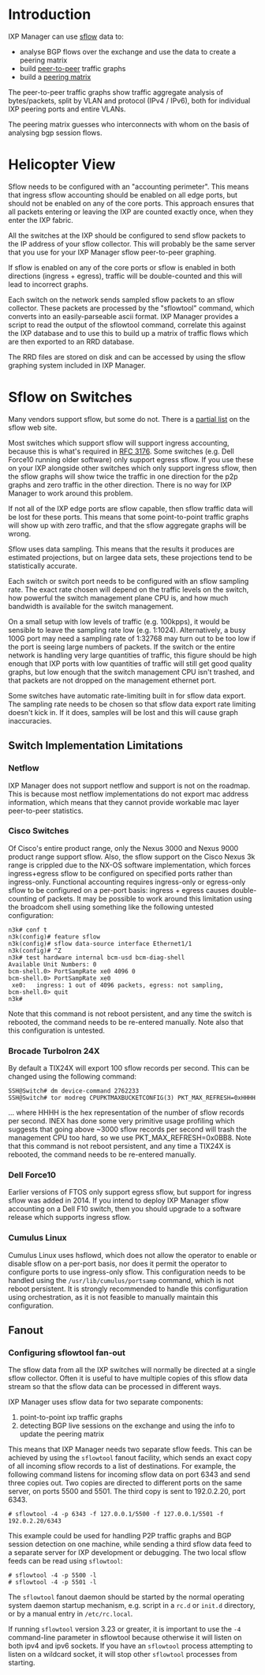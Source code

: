 # Introduction

IXP Manager can use [sflow](http://www.sflow.org/) data to:

- analyse BGP flows over the exchange and use the data to create a peering matrix
- build [peer-to-peer](sflow-p2p.md) traffic graphs
- build a [peering matrix](../features/peering-matrix.md)

The peer-to-peer traffic graphs show traffic aggregate analysis of bytes/packets, split by VLAN and protocol (IPv4 / IPv6), both for individual IXP peering ports and entire VLANs.

The peering matrix guesses who interconnects with whom on the basis of analysing bgp session flows.

# Helicopter View

Sflow needs to be configured with an "accounting perimeter".  This means that ingress sflow accounting should be enabled on all edge ports, but should not be enabled on any of the core ports.  This approach ensures that all packets entering or leaving the IXP are counted exactly once, when they enter the IXP fabric.

All the switches at the IXP should be configured to send sflow packets to the IP address of your sflow collector.  This will probably be the same server that you use for your IXP Manager sflow peer-to-peer graphing.

If sflow is enabled on any of the core ports or sflow is enabled in both directions (ingress + egress), traffic will be double-counted and this will lead to incorrect graphs.

Each switch on the network sends sampled sflow packets to an sflow collector.  These packets are processed by the "sflowtool" command, which converts into an easily-parseable ascii format.  IXP Manager provides a script to read the output of the sflowtool command, correlate this against the IXP database and to use this to build up a matrix of traffic flows which are then exported to an RRD database.

The RRD files are stored on disk and can be accessed by using the sflow graphing system included in IXP Manager.

# Sflow on Switches

Many vendors support sflow, but some do not.  There is a [partial list](http://www.sflow.org/products/network.php) on the sflow web site.

Most switches which support sflow will support ingress accounting, because this is what's required in [RFC 3176](http://www.ietf.org/rfc/rfc3176). Some switches (e.g. Dell Force10 running older software) only support egress sflow.  If you use these on your IXP alongside other switches which only support ingress sflow, then the sflow graphs will show twice the traffic in one direction for the p2p graphs and zero traffic in the other direction.  There is no way for IXP Manager to work around this problem.

If not all of the IXP edge ports are sflow capable, then sflow traffic data will be lost for these ports.  This means that some point-to-point traffic graphs will show up with zero traffic, and that the sflow aggregate graphs will be wrong.

Sflow uses data sampling.  This means that the results it produces are estimated projections, but on largee data sets, these projections tend to be statistically accurate.

Each switch or switch port needs to be configured with an sflow sampling rate. The exact rate chosen will depend on the traffic levels on the switch, how powerful the switch management plane CPU is, and how much bandwidth is available for the switch management.

On a small setup with low levels of traffic (e.g. 100kpps), it would be sensible to leave the sampling rate low (e.g. 1:1024). Alternatively, a busy 100G port may need a sampling rate of  1:32768 may turn out to be too low if the port is seeing large numbers of packets.  If the switch or the entire network is handling very large quantities of traffic, this figure should be high enough that IXP ports with low quantities of traffic will still get good quality graphs, but low enough that the switch management CPU isn't trashed, and that packets are not dropped on the management ethernet port.

Some switches have automatic rate-limiting built in for sflow data export.  The sampling rate needs to be chosen so that sflow data export rate limiting doesn't kick in.  If it does, samples will be lost and this will cause graph inaccuracies.

## Switch Implementation Limitations

### Netflow

IXP Manager does not support netflow and support is not on the roadmap. This is because most netflow implementations do not export mac address information, which means that they cannot provide workable mac layer peer-to-peer statistics.

### Cisco Switches

Of Cisco's entire product range, only the Nexus 3000 and Nexus 9000 product range support sflow. Also, the sflow support on the Cisco Nexus 3k range is crippled due to the NX-OS software implementation, which forces ingress+egress sflow to be configured on specified ports rather than ingress-only.  Functional accounting requires ingress-only or egress-only sflow to be configured on a per-port basis: ingress + egress causes double-counting of packets.  It may be possible to work around this limitation using the broadcom shell using something like the following untested configuration:

```
n3k# conf t
n3k(config)# feature sflow
n3k(config)# sflow data-source interface Ethernet1/1
n3k(config)# ^Z
n3k# test hardware internal bcm-usd bcm-diag-shell
Available Unit Numbers: 0
bcm-shell.0> PortSampRate xe0 4096 0
bcm-shell.0> PortSampRate xe0
 xe0:   ingress: 1 out of 4096 packets, egress: not sampling,
bcm-shell.0> quit
n3k#
```

Note that this command is not reboot persistent, and any time the switch is rebooted, the command needs to be re-entered manually.  Note also that this configuration is untested.

### Brocade TurboIron 24X

By default a TIX24X will export 100 sflow records per second.  This can be changed using the following command:

```
SSH@Switch# dm device-command 2762233
SSH@Switch# tor modreg CPUPKTMAXBUCKETCONFIG(3) PKT_MAX_REFRESH=0xHHHH
```

... where HHHH is the hex representation of the number of sflow records per second.  INEX has done some very primitive usage profiling which suggests that going above ~3000 sflow records per second will trash the management CPU too hard, so we use PKT_MAX_REFRESH=0x0BB8.  Note that this command is not reboot persistent, and any time a TIX24X is rebooted, the command needs to be re-entered manually.

### Dell Force10

Earlier versions of FTOS only support egress sflow, but support for ingress sflow was added in 2014.  If you intend to deploy IXP Manager sflow accounting on a Dell F10 switch, then you should upgrade to a software release which supports ingress sflow.

### Cumulus Linux

Cumulus Linux uses hsflowd, which does not allow the operator to enable or disable sflow on a per-port basis, nor does it permit the operator to configure ports to use ingress-only sflow.  This configuration needs to be handled using the `/usr/lib/cumulus/portsamp` command, which is not reboot persistent.  It is strongly recommended to handle this configuration using orchestration, as it is not feasible to manually maintain this configuration.

## Fanout

### Configuring sflowtool fan-out

The sflow data from all the IXP switches will normally be directed at a single sflow collector.  Often it is useful to have multiple copies of this sflow data stream so that the sflow data can be processed in different ways.

IXP Manager uses sflow data for two separate components:

1. point-to-point ixp traffic graphs
2. detecting BGP live sessions on the exchange and using the info to update the peering matrix

This means that IXP Manager needs two separate sflow feeds.  This can be achieved by using the `sflowtool` fanout facility, which sends an exact copy of all incoming sflow records to a list of destinations.  For example, the following command listens for incoming sflow data on port 6343 and send three copies out.  Two copies are directed to different ports on the same server, on ports 5500 and 5501.  The third copy is sent to 192.0.2.20, port 6343.

```
# sflowtool -4 -p 6343 -f 127.0.0.1/5500 -f 127.0.0.1/5501 -f 192.0.2.20/6343
```

This example could be used for handling P2P traffic graphs and BGP session detection on one machine, while sending a third sflow data feed to a separate server for IXP development or debugging.  The two local sflow feeds can be read using `sflowtool`:

```
# sflowtool -4 -p 5500 -l
# sflowtool -4 -p 5501 -l
```

The `sflowtool` fanout daemon should be started by the normal operating system daemon startup mechanism, e.g. script in a `rc.d` or `init.d` directory, or by a manual entry in `/etc/rc.local`.

If running `sflowtool` version 3.23 or greater, it is important to use the `-4` command-line parameter in sflowtool because otherwise it will listen on both ipv4 and ipv6 sockets. If you have an `sflowtool` process attempting to listen on a wildcard socket, it will stop other `sflowtool` processes from starting.
